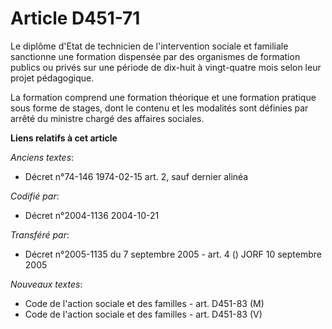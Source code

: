 # Article D451-71

Le diplôme d'Etat de technicien de l'intervention sociale et familiale sanctionne une formation dispensée par des organismes
de formation publics ou privés sur une période de dix-huit à vingt-quatre mois selon leur projet pédagogique.

La formation comprend une formation théorique et une formation pratique sous forme de stages, dont le contenu et les
modalités sont définies par arrêté du ministre chargé des affaires sociales.

**Liens relatifs à cet article**

_Anciens textes_:

  - Décret n°74-146 1974-02-15 art. 2, sauf dernier alinéa

_Codifié par_:

  - Décret n°2004-1136 2004-10-21

_Transféré par_:

  - Décret n°2005-1135 du 7 septembre 2005 - art. 4 () JORF 10 septembre 2005

_Nouveaux textes_:

  - Code de l'action sociale et des familles - art. D451-83 (M)
  - Code de l'action sociale et des familles - art. D451-83 (V)
